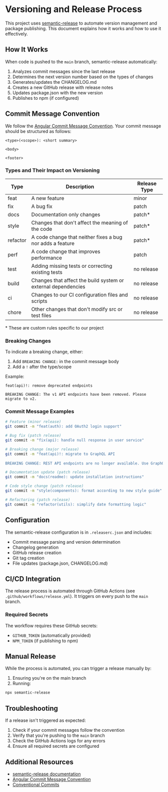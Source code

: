 # Versioning and Release Process

This project uses [semantic-release](https://github.com/semantic-release/semantic-release) to automate version management and package publishing. This document explains how it works and how to use it effectively.

## How It Works

When code is pushed to the `main` branch, semantic-release automatically:

1. Analyzes commit messages since the last release
2. Determines the next version number based on the types of changes
3. Generates/updates the CHANGELOG.md
4. Creates a new GitHub release with release notes
5. Updates package.json with the new version
6. Publishes to npm (if configured)

## Commit Message Convention

We follow the [Angular Commit Message Convention](https://github.com/angular/angular/blob/master/CONTRIBUTING.md#-commit-message-format). Your commit message should be structured as follows:

```
<type>(<scope>): <short summary>

<body>

<footer>
```

### Types and Their Impact on Versioning

| Type     | Description                                                    | Release Type |
|----------|----------------------------------------------------------------|--------------|
| feat     | A new feature                                                   | minor        |
| fix      | A bug fix                                                       | patch        |
| docs     | Documentation only changes                                      | patch*       |
| style    | Changes that don't affect the meaning of the code              | patch*       |
| refactor | A code change that neither fixes a bug nor adds a feature      | patch*       |
| perf     | A code change that improves performance                        | patch        |
| test     | Adding missing tests or correcting existing tests              | no release   |
| build    | Changes that affect the build system or external dependencies  | no release   |
| ci       | Changes to our CI configuration files and scripts              | no release   |
| chore    | Other changes that don't modify src or test files             | no release   |

\* These are custom rules specific to our project

### Breaking Changes

To indicate a breaking change, either:
1. Add `BREAKING CHANGE:` in the commit message body
2. Add a `!` after the type/scope

Example:
```
feat(api)!: remove deprecated endpoints

BREAKING CHANGE: The v1 API endpoints have been removed. Please migrate to v2.
```

### Commit Message Examples

```bash
# Feature (minor release)
git commit -m "feat(auth): add OAuth2 login support"

# Bug fix (patch release)
git commit -m "fix(api): handle null response in user service"

# Breaking change (major release)
git commit -m "feat(api)!: migrate to GraphQL API
    
BREAKING CHANGE: REST API endpoints are no longer available. Use GraphQL queries instead."

# Documentation update (patch release)
git commit -m "docs(readme): update installation instructions"

# Code style change (patch release)
git commit -m "style(components): format according to new style guide"

# Refactoring (patch release)
git commit -m "refactor(utils): simplify date formatting logic"
```

## Configuration

The semantic-release configuration is in `.releaserc.json` and includes:

- Commit message parsing and version determination
- Changelog generation
- GitHub release creation
- Git tag creation
- File updates (package.json, CHANGELOG.md)

## CI/CD Integration

The release process is automated through GitHub Actions (see `.github/workflows/release.yml`). It triggers on every push to the `main` branch.

### Required Secrets

The workflow requires these GitHub secrets:
- `GITHUB_TOKEN` (automatically provided)
- `NPM_TOKEN` (if publishing to npm)

## Manual Release

While the process is automated, you can trigger a release manually by:

1. Ensuring you're on the main branch
2. Running:
```bash
npx semantic-release
```

## Troubleshooting

If a release isn't triggered as expected:

1. Check if your commit messages follow the convention
2. Verify that you're pushing to the `main` branch
3. Check the GitHub Actions logs for any errors
4. Ensure all required secrets are configured

## Additional Resources

- [semantic-release documentation](https://semantic-release.gitbook.io/)
- [Angular Commit Message Convention](https://github.com/angular/angular/blob/master/CONTRIBUTING.md#-commit-message-format)
- [Conventional Commits](https://www.conventionalcommits.org/) 